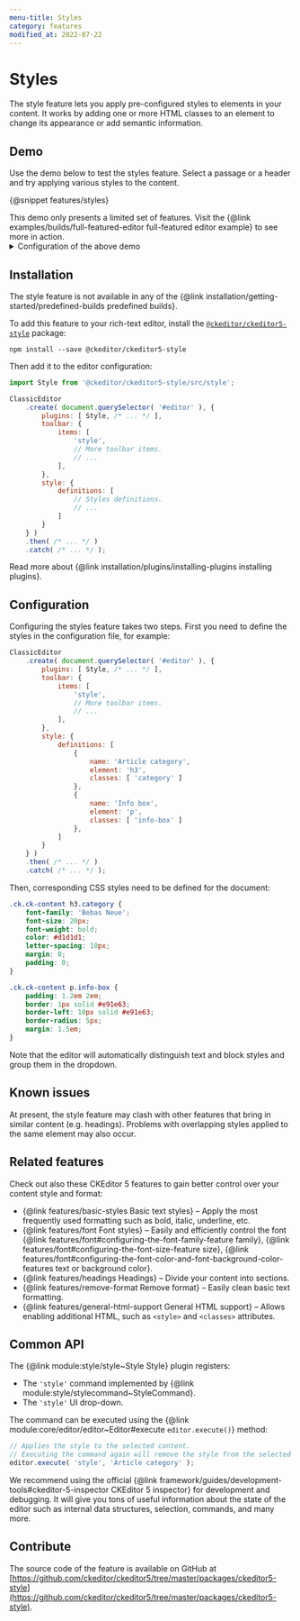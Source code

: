```yaml
---
menu-title: Styles
category: features
modified_at: 2022-07-22
---
```


# Styles

The style feature lets you apply pre-configured styles to elements in your content. It works by adding one or more HTML classes to an element to change its appearance or add semantic information.

## Demo

Use the demo below to test the styles feature. Select a passage or a header and try applying various styles to the content.

{@snippet features/styles}

<info-box info>
	This demo only presents a limited set of features. Visit the {@link examples/builds/full-featured-editor full-featured editor example} to see more in action.
</info-box>

<details>
<summary>Configuration of the above demo</summary>

<info-box>
	See the [Configuration](#configuration) section to learn more about the configuration format.
</info-box>

The editor configuration:

```js
// ...
style: {
	definitions: [
		{
			name: 'Article category',
			element: 'h3',
			classes: [ 'category' ]
		},
		{
			name: 'Title',
			element: 'h2',
			classes: [ 'document-title' ]
		},
		{
			name: 'Subtitle',
			element: 'h3',
			classes: [ 'document-subtitle' ]
		},
		{
			name: 'Info box',
			element: 'p',
			classes: [ 'info-box' ]
		},
		{
			name: 'Side quote',
			element: 'blockquote',
			classes: [ 'side-quote' ]
		},
		{
			name: 'Marker',
			element: 'span',
			classes: [ 'marker' ]
		},
		{
			name: 'Spoiler',
			element: 'span',
			classes: [ 'spoiler' ]
		},
		{
			name: 'Code (dark)',
			element: 'pre',
			classes: [ 'fancy-code', 'fancy-code-dark' ]
		},
		{
			name: 'Code (bright)',
			element: 'pre',
			classes: [ 'fancy-code', 'fancy-code-bright' ]
		}
	]
},
// ...
```

The stylesheet:

```css
@import url('https://fonts.googleapis.com/css2?family=Bebas+Neue&family=PT+Serif:ital,wght@0,400;0,700;1,400&display=swap');

.ck.ck-content {
	font-family: 'PT Serif', serif;
	font-size: 16px;
	line-height: 1.6;
	padding: 2em;
}

.ck-content .ck-horizontal-line {
	margin-bottom: 1em;
}

.ck.ck-content hr {
	width: 100px;
	border-top: 1px solid #aaa;
	height: 1px;
	margin: 1em auto;
}

.ck.ck-content h3.category {
	font-family: 'Bebas Neue';
	font-size: 20px;
	font-weight: bold;
	color: #d1d1d1;
	letter-spacing: 10px;
	margin: 0;
	padding: 0;
}

.ck.ck-content h2.document-title {
	font-family: 'Bebas Neue';
	font-size: 50px;
	font-weight: bold;
	margin: 0;
	padding: 0;
	border: 0;
}

.ck.ck-content h3.document-subtitle {
	font-size: 20px;
	color: #e91e63;
	margin: 0 0 1em;
	font-weight: normal;
	padding: 0;
}

.ck.ck-content p.info-box {
	--background-size: 30px;
	--background-color: #e91e63;
	padding: 1.2em 2em;
	border: 1px solid var(--background-color);
	background: linear-gradient(135deg, var(--background-color) 0%, var(--background-color) var(--background-size), transparent var(--background-size)), linear-gradient(135deg, transparent calc(100% - var(--background-size)), var(--background-color) calc(100% - var(--background-size)), var(--background-color));
	border-radius: 10px;
	margin: 1.5em 2em;
	box-shadow: 5px 5px 0 #ffe6ef;
}

.ck.ck-content blockquote.side-quote {
	font-family: 'Bebas Neue';
	font-style: normal;
	float: right;
	width: 35%;
	position: relative;
	border: 0;
	overflow: visible;
	z-index: 1;
	margin-left: 1em;
}

.ck.ck-content blockquote.side-quote::before {
	content: "“";
	position: absolute;
	top: -37px;
	left: -10px;
	display: block;
	font-size: 200px;
	color: #e7e7e7;
	z-index: -1;
	line-height: 1;
}

.ck.ck-content blockquote.side-quote p {
	font-size: 2em;
	line-height: 1;
}

.ck.ck-content blockquote.side-quote p:last-child:not(:first-child) {
	font-size: 1.3em;
	text-align: right;
	color: #555;
}

.ck.ck-content span.marker {
	background: yellow;
}

.ck.ck-content span.spoiler {
	background: #000;
	color: #000;
}

.ck.ck-content span.spoiler:hover {
	background: #000;
	color: #fff;
}

.ck.ck-content pre.fancy-code {
	border: 0;
	margin-left: 2em;
	margin-right: 2em;
	border-radius: 10px;
}

.ck.ck-content pre.fancy-code::before {
	content: "";
	display: block;
	height: 13px;
	background: url(data:image/svg+xml;base64,PHN2ZyBmaWxsPSJub25lIiB4bWxucz0iaHR0cDovL3d3dy53My5vcmcvMjAwMC9zdmciIHZpZXdCb3g9IjAgMCA1NCAxMyI+CiAgPGNpcmNsZSBjeD0iNi41IiBjeT0iNi41IiByPSI2LjUiIGZpbGw9IiNGMzZCNUMiLz4KICA8Y2lyY2xlIGN4PSIyNi41IiBjeT0iNi41IiByPSI2LjUiIGZpbGw9IiNGOUJFNEQiLz4KICA8Y2lyY2xlIGN4PSI0Ny41IiBjeT0iNi41IiByPSI2LjUiIGZpbGw9IiM1NkM0NTMiLz4KPC9zdmc+Cg==);
	margin-bottom: 8px;
	background-repeat: no-repeat;
}

.ck.ck-content pre.fancy-code-dark {
	background: #272822;
	color: #fff;
	box-shadow: 5px 5px 0 #0000001f;
}

.ck.ck-content pre.fancy-code-bright {
	background: #dddfe0;
	color: #000;
	box-shadow: 5px 5px 0 #b3b3b3;
}
```

</details>

## Installation

<info-box info>
	The style feature is not available in any of the {@link installation/getting-started/predefined-builds predefined builds}.
</info-box>

To add this feature to your rich-text editor, install the [`@ckeditor/ckeditor5-style`](https://www.npmjs.com/package/@ckeditor/ckeditor5-style) package:

```plaintext
npm install --save @ckeditor/ckeditor5-style
```

Then add it to the editor configuration:

```js
import Style from '@ckeditor/ckeditor5-style/src/style';

ClassicEditor
	.create( document.querySelector( '#editor' ), {
		plugins: [ Style, /* ... */ ],
		toolbar: {
			items: [
				'style',
				// More toolbar items.
				// ...
			],
		},
		style: {
			definitions: [
				// Styles definitions. 
				// ...
			]
		}
	} )
	.then( /* ... */ )
	.catch( /* ... */ );
```

<info-box info>
	Read more about {@link installation/plugins/installing-plugins installing plugins}.
</info-box>

## Configuration

Configuring the styles feature takes two steps. First you need to define the styles in the configuration file, for example:

```js
ClassicEditor
	.create( document.querySelector( '#editor' ), {
		plugins: [ Style, /* ... */ ],
		toolbar: {
			items: [
				'style',
				// More toolbar items.
				// ...
			],
		},
		style: {
			definitions: [
				{
					name: 'Article category',
					element: 'h3',
					classes: [ 'category' ]
				},
				{
					name: 'Info box',
					element: 'p',
					classes: [ 'info-box' ]
				},
			]
		}
	} )
	.then( /* ... */ )
	.catch( /* ... */ );

```

Then, corresponding CSS styles need to be defined for the document:

```css
.ck.ck-content h3.category {
	font-family: 'Bebas Neue';
	font-size: 20px;
	font-weight: bold;
	color: #d1d1d1;
	letter-spacing: 10px;
	margin: 0;
	padding: 0;
}

.ck.ck-content p.info-box {
	padding: 1.2em 2em;
	border: 1px solid #e91e63;
	border-left: 10px solid #e91e63;
	border-radius: 5px;
	margin: 1.5em;
}
```

Note that the editor will automatically distinguish text and block styles and group them in the dropdown.

## Known issues

At present, the style feature may clash with other features that bring in similar content (e.g. headings). Problems with overlapping styles applied to the same element may also occur.

## Related features

Check out also these CKEditor 5 features to gain better control over your content style and format:
* {@link features/basic-styles Basic text styles} &ndash; Apply the most frequently used formatting such as bold, italic, underline, etc.
* {@link features/font Font styles} &ndash; Easily and efficiently control the font {@link features/font#configuring-the-font-family-feature family}, {@link features/font#configuring-the-font-size-feature size}, {@link features/font#configuring-the-font-color-and-font-background-color-features text or background color}.
* {@link features/headings Headings} &ndash; Divide your content into sections.
* {@link features/remove-format Remove format} &ndash; Easily clean basic text formatting.
* {@link features/general-html-support General HTML support} &ndash; Allows enabling additional HTML, such as `<style>` and `<classes>` attributes.

## Common API

The {@link module:style/style~Style Style} plugin registers:

* The `'style'` command implemented by {@link module:style/stylecommand~StyleCommand}.
* The `'style'` UI drop-down.

The command can be executed using the {@link module:core/editor/editor~Editor#execute `editor.execute()`} method:

```js
// Applies the style to the selected content.
// Executing the command again will remove the style from the selected content.
editor.execute( 'style', 'Article category' );
```

<info-box>
	We recommend using the official {@link framework/guides/development-tools#ckeditor-5-inspector CKEditor 5 inspector} for development and debugging. It will give you tons of useful information about the state of the editor such as internal data structures, selection, commands, and many more.
</info-box>

## Contribute

The source code of the feature is available on GitHub at [https://github.com/ckeditor/ckeditor5/tree/master/packages/ckeditor5-style](https://github.com/ckeditor/ckeditor5/tree/master/packages/ckeditor5-style).
